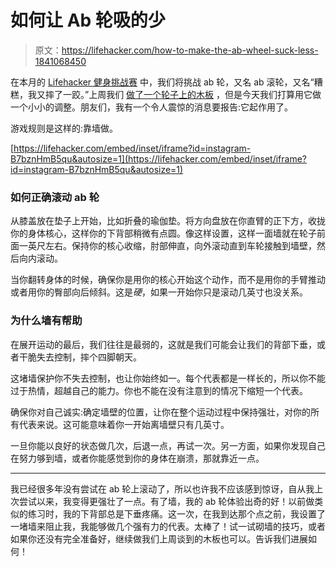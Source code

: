 # 如何让 Ab 轮吸的少

> 原文：<https://lifehacker.com/how-to-make-the-ab-wheel-suck-less-1841068450>

在本月的 [Lifehacker 健身挑战赛](https://lifehacker.com/c/lifehacker-fitness-challenge) 中，我们将挑战 ab 轮，又名 ab 滚轮，又名“糟糕，我又摔了一跤。”上周我们 [做了一个轮子上的木板](https://vitals.lifehacker.com/its-time-to-tackle-the-ab-wheel-1840929234) ，但是今天我们打算用它做一个小小的调整。朋友们，我有一个令人震惊的消息要报告:它起作用了。



游戏规则是这样的:靠墙做。

 [https://lifehacker.com/embed/inset/iframe?id=instagram-B7bznHmB5qu&autosize=1](https://lifehacker.com/embed/inset/iframe?id=instagram-B7bznHmB5qu&autosize=1) 

### 如何正确滚动 ab 轮

从膝盖放在垫子上开始，比如折叠的瑜伽垫。将方向盘放在你直臂的正下方，收拢你的身体核心，这样你的下背部稍微有点圆。像这样设置，这样一面墙就在轮子前面一英尺左右。保持你的核心收缩，肘部伸直，向外滚动直到车轮接触到墙壁，然后向内滚动。

当你翻转身体的时候，确保你是用你的核心开始这个动作，而不是用你的手臂推动或者用你的臀部向后倾斜。这是*硬*，如果一开始你只是滚动几英寸也没关系。

### 为什么墙有帮助

在展开运动的最后，我们往往是最弱的，这就是我们可能会让我们的背部下垂，或者干脆失去控制，摔个四脚朝天。

这堵墙保护你不失去控制，也让你始终如一。每个代表都是一样长的，所以你不能过于热情，超越自己的能力。你也不能在没有注意到的情况下缩短一个代表。

确保你对自己诚实:确定墙壁的位置，让你在整个运动过程中保持强壮，对你的所有代表来说。这可能意味着你一开始离墙壁只有几英寸。

一旦你能以良好的状态做几次，后退一点，再试一次。另一方面，如果你发现自己在努力够到墙，或者你能感觉到你的身体在崩溃，那就靠近一点。

* * *

我已经很多年没有尝试在 ab 轮上滚动了，所以也许我不应该感到惊讶，自从我上次尝试以来，我变得更强壮了一点。有了墙，我的 ab 轮体验出奇的好！以前做类似的练习时，我的下背部总是下垂疼痛。这一次，在我到达那个点之前，我设置了一堵墙来阻止我，我能够做几个强有力的代表。太棒了！试一试砌墙的技巧，或者如果你还没有完全准备好，继续做我们上周谈到的木板也可以。告诉我们进展如何！